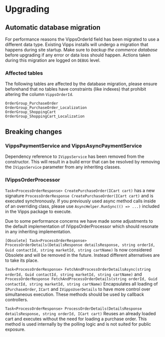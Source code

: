 # Upgrading

## Automatic database migration
For performance reasons the VippsOrderId field has been migrated to use a different data type. Existing Vipps installs will undergo a migration that happens during site startup.
Make sure to _backup the commerce database_ before upgrading if any error or data loss should happen. Actions taken during this migration are logged on `DEBUG` level.

### Affected tables
The following tables are affected by the database migration, please ensure beforehand that no tables have constraints (like indexes) that prohibit altering the column `VippsOrderId`.

```
OrderGroup_PurchaseOrder
OrderGroup_PurchaseOrder_Localization
OrderGroup_ShoppingCart
OrderGroup_ShoppingCart_Localization
```

## Breaking changes

### VippsPaymentService and VippsAsyncPaymentService
Dependency reference to `IVippsService` has been removed from the constructor. 
This will result in a build error that can be resolved by removing the `IVippsService` parameter from any inheriting classes.

### IVippsOrderProcessor
`Task<ProcessOrderResponse> CreatePurchaseOrder(ICart cart)` has a new signature `ProcessOrderResponse CreatePurchaseOrder(ICart cart)` and is executed synchronously. 
If you previously used async method calls inside of an overriding class, please use `AsyncHelper.RunSync(() => ...)` included in the Vipps package to execute.

Due to some performance concerns we have made some adjustments to the default implementation of IVippsOrderProcessor which should resonate in any inheriting implementation.

`[Obsolete] Task<ProcessOrderResponse> ProcessOrderDetails(DetailsResponse detailsResponse, string orderId, Guid contactId, string marketId, string cartName)`
Is now considered Obsolete and will be removed in the future. Instead different alternatives are to take its place.

`Task<ProcessOrderResponse> FetchAndProcessOrderDetailsAsync(string orderId, Guid contactId, string marketId, string cartName)` and
`ProcessOrderResponse FetchAndProcessOrderDetails(string orderId, Guid contactId, string marketId, string cartName)`
Encapsulates all loading of `IPurchaseOrder`, `ICart` and `IVippsUserDetails` to have more control over simultaneous execution. These methods should be used by callback controllers.

`Task<ProcessOrderResponse> ProcessOrderDetails(DetailsResponse detailsResponse, string orderId, ICart cart)`
Reuses an already loaded cart and executes without the need for loading a purchase order. This method is used internally by the polling logic and is not suited for public exposure.